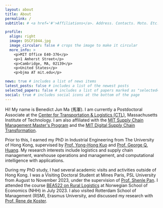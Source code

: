 ```yaml
---
layout: about
title: About
permalink: /
subtitle: # <a href='#'>Affiliations</a>. Address. Contacts. Moto. Etc.

profile:
  align: right
  image: DSCF1044.jpg
  image_circular: false # crops the image to make it circular
  more_info: >
    <p>MIT Office E40-376</p>
    <p>1 Amherst Street</p>
    <p>Cambridge, MA, 02139</p>
    <p>United States</p>
    <p>bjma AT mit.edu</p>

news: true # includes a list of news items
latest_posts: false # includes a list of the newest posts
selected_papers: false # includes a list of papers marked as "selected={true}"
social: true # includes social icons at the bottom of the page
---
```


Hi! My name is Benedict Jun Ma (馬軍). I am currently a Postdoctoral Associate at the [Center for Transportation & Logistics (CTL)](https://ctl.mit.edu/about/bio/benedict-jun-ma), Massachusetts Institute of Technology. I am also affiliated with the [MIT Supply Chain Management Master's Program](https://scm.mit.edu/people/benedict-jun-ma/) and the [MIT Digital Supply Chain Transformation](https://digitalsc.mit.edu).  

Prior to this, I earned my PhD in Industrial Engineering from The University of Hong Kong, supervised by [Prof. Yong-Hong Kuo](https://www.imse.hku.hk/people/y-h-kuo) and [Prof. George Q. Huang](https://www.polyu.edu.hk/ise/people/academic-staff/george-huang/). My research interests include logistics and supply chain management, warehouse operations and management, and computational intelligence with applications.

During my PhD study, I had several academic visits and activities outside of Hong Kong. I was a Visiting Doctoral Student at Mines Paris, PSL University from August to November 2023, under the supervision of [Prof. Shenle Pan](https://cv.hal.science/shenle-pan). I attended the course [BEA522 on Rural Logistics](https://www.nhh.no/en/courses/rural-logistics/) at Norwegian School of Economics (NHH) in July 2023. I also visited Rotterdam School of Management (RSM), Erasmus University, and discussed my research with [Prof. Rene de Koster](https://www.rsm.nl/people/rene-de-koster/).

